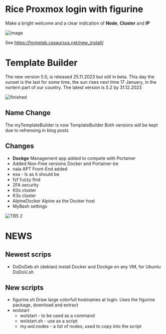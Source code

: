 # Rice Proxmox login with figurine
Make a bright welcome and a clear indication of **Node**, **Cluster** and **IP**

![image](https://github.com/user-attachments/assets/3cb82aa6-dff6-425a-a7de-a63e8c0d5ced)

See https://homelab.casaursus.net/new_install/

# Template Builder  
The new version 5.0, is released 25.11.2023 but still in beta. 
This day the sunset is the last for some time, the sun rises next time 17 January, in the nortern part of our country.
The latest version is 5.2 by 31.12.2023

![finished](https://github.com/nallej/MyJourney/assets/24981516/70d7fdec-88a2-4e2b-8bf0-6f33200b98c9)


## Name Change
The myTemplateBuilder is now TemplateBuilder
Both versions will be kept due to refrensing in blog posts

## Changes
- **Dockge** Management app added to compete with Portainer
- Added Non-Free versions Docker and Portainer-be
- nala APT Front-End added
- exa - ls as it should be
- fzf fuzzy find
- 2FA security
- K0s cluster
- K3s cluster
- AlpineDocker Alpine as the Docker host
- MyBash settings
  
![TB5 2](https://github.com/nallej/MyJourney/assets/24981516/30e1599d-1286-48e1-85bf-81e2f9f1ab5e)


# NEWS
## Newest scrips
- DoDoDeb.sh (debian) install Docker and Dockge on any VM, for Ubuntu DoDoU.sh
## New scripts
- figurine.sh Draw large colorfull hostnames at login. Uses the figurine package, download and extract
- wolstart
  - wolstart     - to be used as a command
  - wolstart.sh  - use as a script
  - my.wol.nodes - a list of nodes, used to copy into the script
